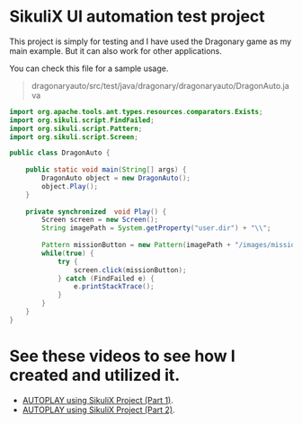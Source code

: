 # SikuliX UI automation test project

This project is simply for testing and I have used the Dragonary game as my main example. But it can also work for other applications.

You can check this file for a sample usage.
> dragonaryauto/src/test/java/dragonary/dragonaryauto/DragonAuto.java

```java
import org.apache.tools.ant.types.resources.comparators.Exists;
import org.sikuli.script.FindFailed;
import org.sikuli.script.Pattern;
import org.sikuli.script.Screen;

public class DragonAuto {
	
	public static void main(String[] args) {
		DragonAuto object = new DragonAuto();
		object.Play();		
	}
	
	private synchronized  void Play() {		
		Screen screen = new Screen();		
		String imagePath = System.getProperty("user.dir") + "\\";
		
		Pattern missionButton = new Pattern(imagePath + "/images/missions_btn");
		while(true) {
			try {
				screen.click(missionButton);
			} catch (FindFailed e) {
				e.printStackTrace();
			}			
		}
	}	
}
```

# See these videos to see how I created and utilized it.
-  [AUTOPLAY using SikuliX Project (Part 1)](https://youtu.be/TUUWTE534wE).
-  [AUTOPLAY using SikuliX Project (Part 2)](https://youtu.be/DvJos-TVoDk).
